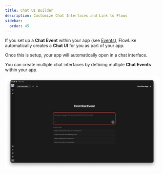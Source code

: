 ```yaml
---
title: Chat UI Builder
description: Customize Chat Interfaces and Link to Flows
sidebar:
  order: 45
---
```


If you set up a **Chat Event** within your app (see [Events](/apps/events/)), FlowLike automatically creates a **Chat UI** for you as part of your app. 

Once this is setup, your app will automatically open in a chat interface. 

You can create multiple chat interfaces by defining multiple **Chat Events** within your app.

![A screenshot of FlowLike Desktop showing a customizable chat interface that is linked to a workflow via a chat event](../../../assets/ChatUI.webp)